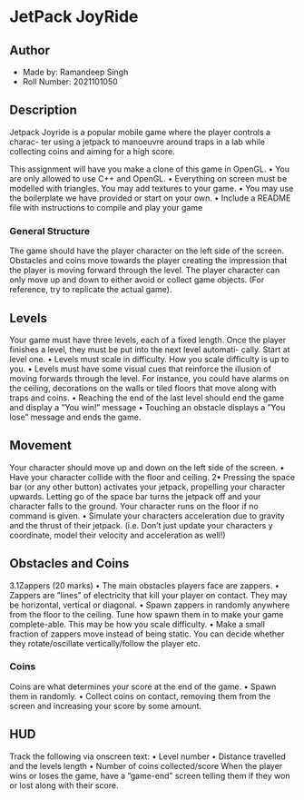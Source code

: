 # JetPack JoyRide

## Author
* Made by: Ramandeep Singh
* Roll Number: 2021101050

## Description

Jetpack Joyride is a popular mobile game where the player controls a charac-
ter using a jetpack to manoeuvre around traps in a lab while collecting coins
and aiming for a high score.

This assignment will have you make a clone of this game in OpenGL.
• You are only allowed to use C++ and OpenGL.
• Everything on screen must be modelled with triangles. You may add
textures to your game.
• You may use the boilerplate we have provided or start on your own.
• Include a README file with instructions to compile and play your
game

### General Structure

The game should have the player character on the left side of the screen.
Obstacles and coins move towards the player creating the impression that
the player is moving forward through the level.
The player character can only move up and down to either avoid or collect
game objects. (For reference, try to replicate the actual game).

## Levels

Your game must have three levels, each of a fixed length. Once the
player finishes a level, they must be put into the next level automati-
cally. Start at level one.
• Levels must scale in difficulty. How you scale difficulty is up to you.
• Levels must have some visual cues that reinforce the illusion of moving
forwards through the level. For instance, you could have alarms on the
ceiling, decorations on the walls or tiled floors that move along with
traps and coins.
• Reaching the end of the last level should end the game and display a
”You win!” message
• Touching an obstacle displays a ”You lose” message and ends the game.

## Movement

Your character should move up and down on the left side of the screen.
• Have your character collide with the floor and ceiling.
2• Pressing the space bar (or any other button) activates your jetpack,
propelling your character upwards. Letting go of the space bar turns
the jetpack off and your character falls to the ground. Your character
runs on the floor if no command is given.
• Simulate your characters acceleration due to gravity and the thrust of
their jetpack. (i.e. Don’t just update your characters y coordinate,
model their velocity and acceleration as well!)

## Obstacles and Coins

3.1Zappers (20 marks)
• The main obstacles players face are zappers.
• Zappers are ”lines” of electricity that kill your player on contact. They
may be horizontal, vertical or diagonal.
• Spawn zappers in randomly anywhere from the floor to the ceiling.
Tune how spawn them in to make your game complete-able. This may
be how you scale difficulty.
• Make a small fraction of zappers move instead of being static. You can
decide whether they rotate/oscillate vertically/follow the player etc.

### Coins

Coins are what determines your score at the end of the game.
• Spawn them in randomly.
• Collect coins on contact, removing them from the screen and increasing
your score by some amount.

## HUD

Track the following via onscreen text:
• Level number
• Distance travelled and the levels length
• Number of coins collected/score
When the player wins or loses the game, have a ”game-end” screen telling
them if they won or lost along with their score.
